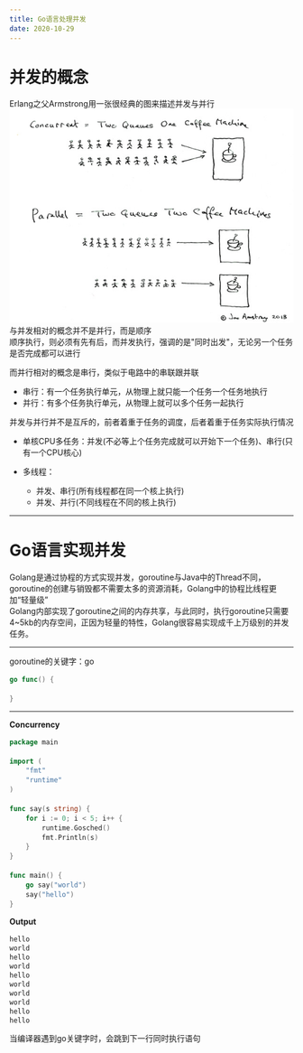 ```yaml
---
title: Go语言处理并发
date: 2020-10-29
---
```


# 并发的概念

Erlang之父Armstrong用一张很经典的图来描述并发与并行  
![concurrency](./img/concurrency.jpg)  
与并发相对的概念并不是并行，而是顺序  
顺序执行，则必须有先有后，而并发执行，强调的是"同时出发"，无论另一个任务是否完成都可以进行  

而并行相对的概念是串行，类似于电路中的串联跟并联  
* 串行：有一个任务执行单元，从物理上就只能一个任务一个任务地执行
* 并行：有多个任务执行单元，从物理上就可以多个任务一起执行  

并发与并行并不是互斥的，前者着重于任务的调度，后者着重于任务实际执行情况  
  
* 单核CPU多任务：并发(不必等上个任务完成就可以开始下一个任务)、串行(只有一个CPU核心)

* 多线程：  

  + 并发、串行(所有线程都在同一个核上执行)
  + 并发、并行(不同线程在不同的核上执行)

---

# Go语言实现并发

Golang是通过协程的方式实现并发，goroutine与Java中的Thread不同，goroutine的创建与销毁都不需要太多的资源消耗，Golang中的协程比线程更加“轻量级”  
Golang内部实现了goroutine之间的内存共享，与此同时，执行goroutine只需要4~5kb的内存空间，正因为轻量的特性，Golang很容易实现成千上万级别的并发任务。    

---

goroutine的关键字：go

```go
go func() {

}
```

---
**Concurrency**  
```go
package main

import (
    "fmt"
    "runtime"
)

func say(s string) {
    for i := 0; i < 5; i++ {
        runtime.Gosched()
        fmt.Println(s)
    }
}

func main() {
    go say("world")
    say("hello")
}
```
**Output**
```shell
hello
world
hello
world
hello
world
world
world
hello
hello
```

当编译器遇到go关键字时，会跳到下一行同时执行语句